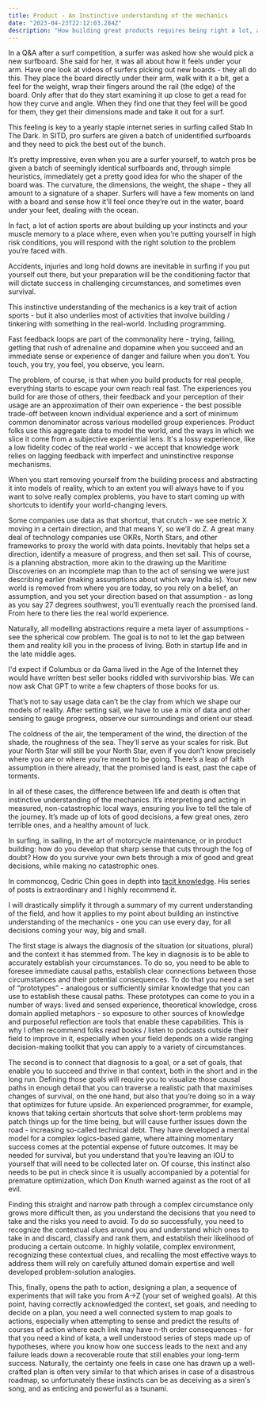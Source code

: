 ```yaml
---
title: Product - An Instinctive understanding of the mechanics
date: "2023-04-23T22:12:03.284Z"
description: "How building great products requires being right a lot, and being right a lot requires building amazing instincts for what people want."
---
```

In a Q&A after a surf competition, a surfer was asked how she would pick a new surfboard. She said for her, it was all about how it feels under your arm. Have one look at videos of surfers picking out new boards - they all do this. They place the board directly under their arm, walk with it a bit, get a feel for the weight, wrap their fingers around the rail (the edge) of the board. Only after that do they start examining it up close to get a read for how they curve and angle. When they find one that they feel will be good for them, they get their dimensions made and take it out for a surf.

This feeling is key to a yearly staple internet series in surfing called Stab In The Dark. In SITD, pro surfers are given a batch of unidentified surfboards and they need to pick the best out of the bunch. 

It’s pretty impressive, even when you are a surfer yourself, to watch pros be given a batch of seemingly identical surfboards and, through simple heuristics, immediately get a pretty good idea for who the shaper of the board was. The curvature, the dimensions, the weight, the shape - they all amount to a signature of a shaper. Surfers will have a few moments on land with a board and sense how it'll feel once they’re out in the water, board under your feet, dealing with the ocean.

In fact, a lot of action sports are about building up your instincts and your muscle memory to a place where, even when you’re putting yourself in high risk conditions, you will respond with the right solution to the problem you’re faced with. 

Accidents, injuries and long hold downs are inevitable in surfing if you put yourself out there, but your preparation will be the conditioning factor that will dictate success in challenging circumstances, and sometimes even survival.

This instinctive understanding of the mechanics is a key trait of action sports - but it also underlies most of activities that involve building / tinkering with something in the real-world. Including programming. 

Fast feedback loops are part of the commonality here - trying, failing, getting that rush of adrenaline and dopamine when you succeed and an immediate sense or experience of danger and failure when you don’t. You touch, you try, you feel, you observe, you learn.

The problem, of course, is that when you build products for real people, everything starts to escape your own reach real fast. The experiences you build for are those of others, their feedback and your perception of their usage are an approximation of their own experience - the best possible trade-off between known individual experience and a sort of minimum common denominator across various modelled group experiences. Product folks use this aggregate data to model the world, and the ways in which we slice it come from a subjective experiential lens. It's a lossy experience, like a low fidelity codec of the real world - we accept that knowledge work relies on lagging feedback with imperfect and uninstinctive response mechanisms.

When you start removing yourself from the building process and abstracting it into models of reality, which to an extent you will always have to if you want to solve really complex problems, you have to start coming up with shortcuts to identify your world-changing levers. 

Some companies use data as that shortcut, that crutch - we see metric X moving in a certain direction, and that means Y, so we’ll do Z. A great many deal of technology companies use OKRs, North Stars, and other frameworks to proxy the world with data points. Inevitably that helps set a direction, identify a measure of progress, and then set sail. This of course, is a planning abstraction, more akin to the drawing up the Maritime Discoveries on an incomplete map than to the act of sensing we were just describing earlier (making assumptions about which way India is). Your new world is removed from where you are today, so you rely on a belief, an assumption, and you set your direction based on that assumption - as long as you say 27 degrees southwest, you’ll eventually reach the promised land. From here to there lies the real world experience.

Naturally, all modelling abstractions require a meta layer of assumptions - see the spherical cow problem. The goal is to not to let the gap between them and reality kill you in the process of living. Both in startup life and in the late middle ages. 

I'd expect if Columbus or da Gama lived in the Age of the Internet they would have written best seller books riddled with survivorship bias. We can now ask Chat GPT to write a few chapters of those books for us.

That’s not to say usage data can’t be the clay from which we shape our models of reality. After setting sail, we have to use a mix of data and other sensing to gauge progress, observe our surroundings and orient our stead. 

The coldness of the air, the temperament of the wind, the direction of the shade, the roughness of the sea. They’ll serve as your scales for risk. But your North Star will still be your North Star, even if you don’t know precisely where you are or where you’re meant to be going. There’s a leap of faith assumption in there already, that the promised land is east, past the cape of torments.

In all of these cases, the difference between life and death is often that instinctive understanding of the mechanics. It’s interpreting and acting in measured, non-catastrophic local ways, ensuring you live to tell the tale of the journey. It’s made up of lots of good decisions, a few great ones, zero terrible ones, and a healthy amount of luck.

In surfing, in sailing, in the art of motorcycle maintenance, or in product building: how do you develop that sharp sense that cuts through the fog of doubt? How do you survive your own bets through a mix of good and great decisions, while making no catastrophic ones.

In commoncog, Cedric Chin goes in depth into [tacit knowledge](https://commoncog.com/the-tacit-knowledge-series/). His series of posts is extraordinary and I highly recommend it.

I will drastically simplify it through a summary of my current understanding of the field, and how it applies to my point about building an instinctive understanding of the mechanics - one you can use every day, for all decisions coming your way, big and small. 

The first stage is always the diagnosis of the situation (or situations, plural) and the context it has stemmed from. The key in diagnosis is to be able to accurately establish your circumstances. To do so, you need to be able to foresee immediate causal paths, establish clear connections between those circumstances and their potential consequences. To do that you need a set of “prototypes” - analogous or sufficiently similar knowledge that you can use to establish these causal paths. These prototypes can come to you in a number of ways: lived and sensed experience, theoretical knowledge, cross domain applied metaphors - so exposure to other sources of knowledge and purposeful reflection are tools that enable these capabilities. This is why I often recommend folks read books / listen to podcasts outside their field to improve in it, especially when your field depends on a wide ranging decision-making toolkit that you can apply to a variety of circumstances.

The second is to connect that diagnosis to a goal, or a set of goals, that enable you to succeed and thrive in that context, both in the short and in the long run. Defining those goals will require you to visualize those causal paths in enough detail that you can traverse a realistic path that maximises changes of survival, on the one hand, but also that you’re doing so in a way that optimizes for future upside. An experienced programmer, for example, knows that taking certain shortcuts that solve short-term problems may patch things up for the time being, but will cause further issues down the road - increasing so-called technical debt. They have developed a mental model for a complex logics-based game, where attaining momentary success comes at the potential expense of future outcomes. It may be needed for survival, but you understand that you’re leaving an IOU to yourself that will need to be collected later on. Of course, this instinct also needs to be put in check since it is usually accompanied by a potential for premature optimization, which Don Knuth warned against as the root of all evil.

Finding this straight and narrow path through a complex circumstance only grows more difficult then, as you understand the decisions that you need to take and the risks you need to avoid. To do so successfully, you need to recognize the contextual clues around you and understand which ones to take in and discard, classify and rank them, and establish their likelihood of producing a certain outcome. In highly volatile, complex environment, recognizing these contextual clues, and recalling the most effective ways to address them will rely on carefully attuned domain expertise and well developed problem-solution analogies.

This, finally, opens the path to action, designing a plan, a sequence of experiments that will take you from A->Z (your set of weighed goals). At this point, having correctly acknowledged the context, set goals, and needing to decide on a plan, you need a well connected system to map goals to actions, especially when attempting to sense and predict the results of courses of action where each link may have n-th order consequences - for that you need a kind of kata, a well understood series of steps made up of hypotheses, where you know how one success leads to the next and any failure leads down a recoverable route that still enables your long-term success. Naturally, the certainty one feels in case one has drawn up a well-crafted plan is often very similar to that which arises in case of a disastrous roadmap, so unfortunately these instincts can be as deceiving as a siren's song, and as enticing and powerful as a tsunami.
